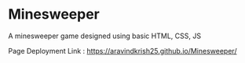 # Minesweeper
A minesweeper game designed using basic HTML, CSS, JS

Page Deployment Link : https://aravindkrish25.github.io/Minesweeper/
